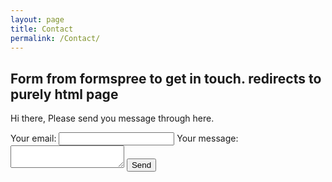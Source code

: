 ```yaml
---
layout: page
title: Contact
permalink: /Contact/
---
```


## Form from formspree to get in touch. redirects to purely html page 

Hi there, Please send you message through here. 

<!-- copied from formspree -->
<form
  action="https://formspree.io/f/manennlq"
  method="POST"
>
  <label>
    Your email:
    <input type="email" name="email">
  </label>
  <label>
    Your message:
    <textarea name="message"></textarea>
  </label>
  <!-- your other form fields go here -->
  <button type="submit">Send</button>
</form>
